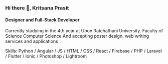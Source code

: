 ### Hi there 👋, Kritsana Prasit
#### Designer and Full-Stack Developer 

Currently studying in the 4th year at Ubon Ratchathani University. Faculty of Science Computer Science And accepting poster design, web writing services and applications

Skills: Python / Angular / JS / HTML / CSS / React / Firebase / PHP / Laravel / Flutter / Ionic / Photoshop / Lightroom 
